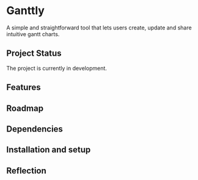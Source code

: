 # Ganttly

A simple and straightforward tool that lets users create, update and share intuitive gantt charts.

## Project Status

The project is currently in development.

## Features

###

###

## Roadmap

## Dependencies

## Installation and setup

## Reflection
